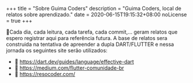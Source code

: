 +++
title = "Sobre Guima Coders"
description = "Guima Coders, local de relatos sobre aprendizado."
date = 2020-06-15T19:15:32+08:00
noLicense = true
+++

:pushpin:Cada dia, cada leitura, cada tarefa, cada commit,... geram relatos que espero registrar aqui para referência futura. 
A base de relatos sera construida na tentativa de apreender a dupla DART/FLUTTER e nessa jornada os seguintes site serão utilizados:

-  :page_with_curl: https://dart.dev/guides/language/effective-dart
-  :page_with_curl: https://medium.com/flutter-comunidade-br
-  :page_with_curl: https://resocoder.com/

